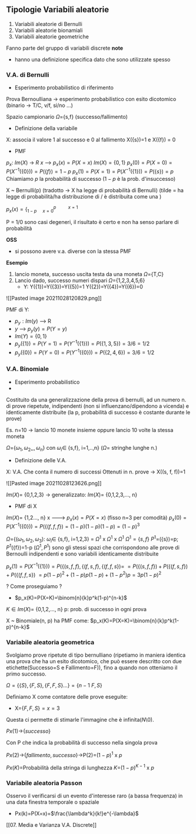 ## Tipologie Variabili aleatorie
1. Variabili aleatorie di Bernulli
1. Variabili aleatorie bionamiali
2. Variabili aleatorie geometriche

Fanno parte del gruppo di variabili discrete **note**
- hanno una definizione specifica dato che sono utilizzate spesso

### V.A. di Bernulli

- Esperimento probabilistico di riferimento

Prova Bernoulliana -> esperimento probabilistico con esito dicotomico (binario -> T/C, v/f, si/no ...)

Spazio campionario $\Omega$={s,f} (successo/fallimento)

- Definizione della variabile

X: associa il valore 1 al successo e 0 al fallimento
X({s})=1 e X({f}) = 0

- PMF

$p_x:$ $Im(X)$ -> $R$
$x$ --> $p_x(x)=P(X=x)$
$Im(X)=\{0,1\}$
$p_x(0)=P(X=0)=P(X^{-1}(\{0\}))=P(\{f\}) = 1-p$ 
$p_x(1)=P(X=1)=P(X^{-1}(\{1\}))=P(\{s\}) = p$
Chiamiamo $p$ la probabilità di successo ($1-p$ è la prob. d'insuccesso)

X ~ Bernulli(p) (tradotto -> X ha legge di probabilità di Bernulli)
(tilde = ha legge di probabilità/ha distribuzione di / è distribuita come una )

$p_x(x)=\{^{p\ \ \ \ \ \ \ \ \ \ x=1}_{1-p\ \ \ \ \  x=0}$

P = 1/0 sono casi degeneri, il risultato è certo e non ha senso parlare di probabilità

**OSS**
- si possono avere v.a. diverse con la stessa PMF

**Esempio**
1. lancio moneta, successo uscita testa da una moneta $\Omega$={T,C}
2. Lancio dado, successo numeri dispari $\Omega$={1,2,3,4,5,6}
	- Y: Y({1})=Y({3})=Y({5})=1 Y({2})=Y({4})=Y({6})=0

![[Pasted image 20211028120829.png]]


PMF di Y: 
- $p_y: Im(y)$ --> R
- $y$ --> $p_y(y)=P(Y=y)$
- $Im(Y)=\{0,1\}$
- $p_y(\{1\})=P(Y=1)=P(Y^{-1}(\{1\}))=P(\{1,3,5\})= 3/6 = 1/2$
- $p_y(\{0\})=P(Y=0)=P(Y^{-1}(\{0\}))=P(\{2,4,6\})= 3/6 = 1/2$

### V.A. Binomiale
- Esperimento probabilistico
- 
Costituito da una generalizzazione della prova di bernulli, ad un numero n. di prove riepetute, indipendenti (non si influenzano/dipendono a vicenda) e identicamente distribuite (la p, probabilità di successo è costante durante le prove)

Es. n=10 -> lancio 10 monete insieme oppure lancio 10 volte la stessa moneta

$\Omega$={$\omega_1,\omega_2,,,\omega_n$} con $\omega_i \in$ {s,f}, i=1,..,n} ($\Omega$= stringhe lunghe n.)

- Definizione delle V.A.

X: V.A. Che conta il numero di successi Ottenuti in n. prove -> X((s, f, f))=1

![[Pasted image 20211028123626.png]]

$Im(X)=$ {0,1,2,3} -> generalizzato: $Im(X)=$ {0,1,2,3,..., n}

- PMF di X

$Im(X)=$ {1,2..., n}
x ---> $p_x(x)=P(X=x)$
(fisso n=3 per comodità)
$p_x(0)=P(X^{-1}(\{0\}))=P(\{(f,f,f\})= (1-p)(1-p)(1-p)=(1-p)^3$

$\Omega$={$(\omega_1,\omega_2,\omega_3)$: $\omega_i \in$ {s,f}, i=1,2,3} = $\Omega^1$ x $\Omega^1$ x $\Omega^1$
$\Omega^1=\{s,f\}$ $P^1$=({s})=p; $P^1$({f})=1-p
($\Omega^1, P^1$) sono gli stessi spazi che corrispondono alle prove di Bernoulli indipendenti e sono variabili identicamente distribuite

$p_x(1)=P(X^{-1}(\{1\}))=P(\{(s,f,f\},\{(f,s,f\},\{(f,f,s\})=$
$=P(\{(s,f,f\}) + P(\{(f,s,f\}) +P(\{(f,f,s\})$
$=p(1-p)^2+(1-p)p(1-p)+(1-p^2)p=3p(1-p)^2$

? Come proseguiamo ?
- $p_x(K)=P(X=K)=\binom{n}{k}p^k(1-p)^{n-k}$ 

$K \in Im(X)=$ {0,1,2,..., n} 
p: prob. di successo in ogni prova 

X ~ Binomiale(n, p) ha PMF come: $p_x(K)=P(X=K)=\binom{n}{k}p^k(1-p)^{n-k}$ 

### Variabile aleatoria geometrica

Svolgiamo prove ripetute di tipo bernulliano (ripetiamo in maniera identica una prova che ha un esito dicotomico, che può essere descritto con due etichette(Successo=S e Fallimento=F)), fino a quando non otteniamo il primo successo.

$\Omega=\{\{S\},\{F,S\},\{F, F,S\}...\}=\{n-1\ F,S\}$

Definiamo X come contatore delle prove eseguite:

- X=$\{F,F,S\}=x=3$

Questa ci permette di stimarle l'immagine che è infinita($N$\0).

$Px(1)$->{$successo$}

Con P che indica la probabilità di successo nella singola prova

$Px(2)$->{$fallimento,successo$}->P(2)=$(1-p)^1$ x $p$

$Px(K)$=Probabilità della stringa di lunghezza $K$=$(1-p)^{K-1}$ x $p$

### Variabile aleatoria Passon

Osservo il verificarsi di un evento d'interesse raro (a bassa frequenza) in una data finestra temporale o spaziale

- Px(k)=P(X=x)=$\frac{\lambda^k}{k!}e^{-\lambda}$

[[07. Media e Varianza V.A. Discrete]]